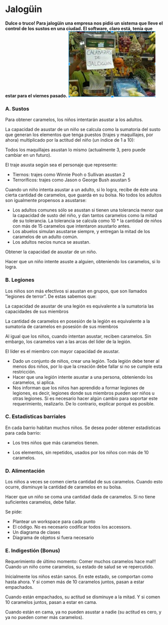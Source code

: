 # Jalogüin

**Dulce o truco! Para jalogüin una empresa nos pidió un sistema que lleve el control de los sustos en una ciudad. El software, claro está, tenía que estar para el viernes pasado.** 
![](calabazas.jpg)
### A. Sustos

Para obtener caramelos, los niños intentarán asustar a los adultos.

La capacidad de asustar de un niño se calcula como la sumatoria del susto que generan los elementos que tenga puestos (trajes y maquillajes, por ahora) multiplicado por la actitud del niño (un índice de 1 a 10):

Todos los maquillajes asustan lo mismo (actualmente 3, pero puede cambiar en un futuro).

El traje asusta según sea el personaje que represente:
 
- Tiernos: trajes como Winnie Pooh o Sullivan asustan 2
- Terroríficos: trajes como Jason o George Bush asustan 5

Cuando un niño intenta asustar a un adulto, si lo logra, recibe de éste una cierta cantidad de caramelos, que guarda en su bolsa. No todos los adultos son igualmente propensos a asustarse:

- Los adultos comunes sólo se asustan si tienen una tolerancia menor que la capacidad de susto del niño, y dan tantos caramelos como la mitad de su tolerancia. La tolerancia se calcula como 10 * la cantidad de niños con más de 15 caramelos que intentaron asustarlo antes.
- Los abuelos simulan asustarse siempre, y entregan la mitad de los caramelos de un adulto común.
- Los adultos necios nunca se asustan.
                                                                                                                                                                                                                                                                                                                                                                                                                                                                                                                                                                                                                                                                                                                                                                                                                                                                                                                                                                                                                                                                                                                                                                                                                                                                                                                                                                                                                                                                                                                                                                                                                                                                                                                                                                                                                                                                                                                                                                                                                                                                                                                                                                                                                                                                                                                                                                                                                                                                                                                                                                                                                                                                                                                                                                                                                                                                                                                                                                                                                                                                                                                                                                                                                                                                                                                                                                                                                                                                                                                                                                                                                                                                                      
Obtener la capacidad de asustar de un niño.

Hacer que un niño intente asuste a alguien, obteniendo los caramelos, si lo logra.

### B. Legiones

Los niños son más efectivos si asustan en grupos, que son llamados “legiones de terror”. De estas sabemos que:

La capacidad de asustar de una legión es equivalente a la sumatoria las capacidades de sus miembros

La cantidad de caramelos en posesión de la legión es equivalente a la sumatoria de caramelos en posesión de sus miembros

Al igual que los niños, cuando intentan asustar, reciben caramelos. Sin embargo, los caramelos van a las arcas del líder de la legión. 

El líder es el miembro con mayor capacidad de asustar. 

- Dado un conjunto de niños, crear una legión. Toda legión debe tener al menos dos niños, por lo que la creación debe fallar si no se cumple esta restricción. 
- Hacer que una legión intente asustar a una persona, obteniendo los caramelos, si aplica. 
- Nos informan que los niños han aprendido a formar legiones de legiones, es decir, legiones donde sus miembros pueden ser niños u otras legiones. Si es necesario hacer algún cambio para soportar este requerimiento, realizarlo. De lo contrario, explicar porqué es posible. 

### C. Estadísticas barriales

En cada barrio habitan muchos niños. Se desea poder obtener estadísticas para cada barrio:

- Los tres niños que más caramelos tienen.

- Los elementos, sin repetidos, usados por los niños con más de 10 caramelos.

### D. Alimentación

Los niños a veces se comen cierta cantidad de sus caramelos. Cuando esto ocurre, disminuye la cantidad de caramelos en su bolsa. 

Hacer que un niño se coma una cantidad dada de caramelos. Si no tiene suficientes caramelos, debe fallar. 

Se pide:
 
- Plantear un workspace para cada punto
- El código. No es necesario codificar todos los accessors. 
- Un diagrama de clases
- Diagrama de objetos si fuera necesario

### E. Indigestión (Bonus)

Requerimiento de último momento: Comer muchos caramelos hace mal!! Cuando un niño come caramelos, su estado de salud se ve repercutido. 

Inicialmente los niños están sanos. En este estado, se comportan como hasta ahora. Y si comen más de 10 caramelos juntos, pasan a estar empachados.

Cuando están empachados, su actitud se disminuye a la mitad. Y si comen 10 caramelos juntos, pasan a estar en cama.

Cuando están en cama, ya no pueden asustar a nadie (su actitud es cero, y ya no pueden comer más caramelos).

